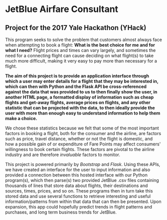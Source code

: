 # JetBlue Airfare Consultant
Project for the 2017 Yale Hackathon (YHack)
------------------------------------------------

This program seeks to solve the problem that customers almost always face when attempting to book a flight: **What is the best choice for me and for what I need?** Flight prices and times can vary largely, and sometimes the need for a connecting flight can cause deciding on what flight(s) to take much more difficult, making it very easy to pay more than necessary for a flight.

**The aim of this project is to provide an application interface through which a user may enter details for a flight that they may be interested in, which can then with Python and the Flask API be cross-referenced against the data that was provided to us to then finally show the user, in another HTML page, a formatted display of information such as cheap flights and get-away flights, average prices on flights, and any other statistic that can be projected with the data, to then ideally provide the user with more than enough easy to understand information to help them make a choice.** 

We chose these statistics because we felt that some of the most important factors in booking a flight, both for the consumer and the airline, are factors such as price, travel distance, whether or not the flight is domestic, and how a possible gain of or expenditure of  Fare Points may affect consumers' willingness to book certain flights. These factors are pivotal to the airline industry and are therefore *invaluable* factors to monitor.

This project is powered primarily by *Bootstrap* and *Flask*. Using these APIs, we have created an interface for the user to input information and also provided a connection between this hosted interface with our Python program(s), which then parse(s) two provided JetBlue .csv files containing thousands of lines that store data about flights, their destinations and sources, times, prices, and so on. These programs then in turn take this stored data and use several functions to retrieve interesting and useful information/patterns from within that data that can then be presented.  Upon expansion, this app could hopefully predict trends in flight patterns and purchases, and long term business trends for JetBlue.
